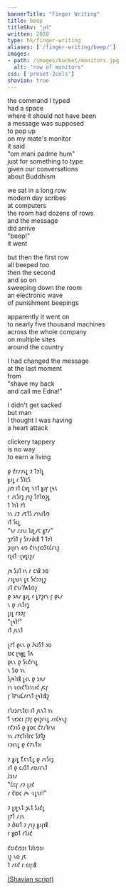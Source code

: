 ```yaml
---
bannerTitle: "Finger Writing" 
title: beep
titleShv: "𐑚𐑰𐑐"
written: 2020
type: hk/finger-writing
aliases: ['/finger-writing/beep/']
images:
- path: /images/bucket/monitors.jpg 
  alt: "row of monitors"
css: ['preset-2cols']
shavian: true
---
```


<div class="latin">

the command I typed  
had a space  
where it should not have been  
a message was supposed  
to pop up  
on my mate's monitor  
it said  
"om mani padme hum"  
just for something to type  
given our conversations  
about Buddhism  


we sat in a long row  
modern day scribes  
at computers  
the room had dozens of rows  
and the message  
did arrive  
"beep!"  
it went  


but then the first row  
all beeped too  
then the second  
and so on  
sweeping down the room  
an electronic wave  
of punishment beepings  


apparently it went on  
to nearly five thousand machines  
across the whole company  
on multiple sites  
around the country  


I had changed the message  
at the last moment  
from  
"shave my back  
and call me Edna!"  


I didn't get sacked  
but man  
I thought I was having  
a heart attack  


clickery tappery  
is no way  
to earn a living  

</div>

<div class="shavian">

𐑞 𐑒𐑩𐑥𐑨𐑯𐑛 𐑲 𐑑𐑲𐑐𐑛  
𐑣𐑨𐑛 𐑩 𐑕𐑐𐑱𐑕  
𐑢𐑺 𐑦𐑑 𐑖𐑫𐑛 𐑯𐑪𐑑 𐑣𐑨𐑝 𐑚𐑰𐑯  
𐑩 𐑥𐑧𐑕𐑦𐑡 𐑢𐑪𐑟 𐑕𐑳𐑐𐑴𐑟𐑛  
𐑑 𐑐𐑪𐑐 𐑳𐑐  
𐑪𐑯 𐑥𐑲 𐑥𐑱𐑑𐑕 𐑥𐑪𐑯𐑦𐑑𐑼  
𐑦𐑑 𐑕𐑧𐑛  
"𐑪𐑥 𐑥𐑨𐑯𐑦 𐑐𐑨𐑛𐑥𐑱 𐑣𐑳𐑥"  
𐑡𐑳𐑕𐑑 𐑝 𐑕𐑳𐑥𐑔𐑦𐑙 𐑑 𐑑𐑲𐑐  
𐑜𐑦𐑝𐑩𐑯 𐑬𐑼 𐑒𐑪𐑯𐑝𐑼𐑕𐑱𐑖𐑩𐑯𐑟  
𐑩𐑚𐑬𐑑 ·𐑚𐑫𐑛𐑦𐑟𐑥

𐑢𐑰 𐑕𐑨𐑑 𐑦𐑯 𐑩 𐑤𐑪𐑙 𐑮𐑴  
𐑥𐑪𐑛𐑻𐑯 𐑛𐑱 𐑕𐑒𐑮𐑲𐑚𐑟  
𐑨𐑑 𐑒𐑪𐑥𐑐𐑿𐑑𐑼𐑟  
𐑞 𐑮𐑵𐑥 𐑣𐑨𐑛 𐑩 𐑛𐑳𐑟𐑩𐑯 𐑝 𐑞𐑧𐑥  
𐑯 𐑞 𐑥𐑧𐑕𐑦𐑡  
𐑛𐑦𐑛 𐑩𐑮𐑲𐑝  
"𐑚𐑰𐑐!"  
𐑦𐑑 𐑢𐑧𐑯𐑑

𐑚𐑳𐑑 𐑞𐑧𐑯 𐑞 𐑓𐑻𐑕𐑑 𐑮𐑴  
𐑹𐑤 𐑚𐑰𐑣𐑛 𐑑𐑵  
𐑞𐑧𐑯 𐑞 𐑕𐑧𐑒𐑩𐑯𐑛  
𐑯 𐑕𐑴 𐑪𐑯  
𐑕𐑢𐑰𐑐𐑦𐑙 𐑛𐑬𐑯 𐑞 𐑮𐑵𐑥  
𐑩𐑯 𐑧𐑤𐑧𐑒𐑑𐑮𐑪𐑯𐑦𐑒 𐑢𐑱𐑝  
𐑝 𐑐𐑳𐑯𐑦𐑖𐑥𐑩𐑯𐑑 𐑚𐑰𐑐𐑦𐑙𐑟

𐑩𐑐𐑨𐑮𐑩𐑯𐑑𐑤𐑦 𐑦𐑑 𐑢𐑧𐑯𐑑 𐑪𐑯  
𐑑 𐑯𐑽𐑤𐑦 𐑝𐑲𐑝 𐑞𐑬𐑟𐑩𐑯𐑛 𐑥𐑩𐑖𐑰𐑯𐑟  
𐑩𐑒𐑮𐑪𐑕 𐑞 𐑣𐑴𐑤 𐑒𐑳𐑥𐑐𐑩𐑯𐑦  
𐑪𐑯 𐑥𐑳𐑤𐑑𐑦𐑐𐑩𐑤 𐑕𐑲𐑑𐑟  
𐑩𐑮𐑬𐑯𐑛 𐑞 𐑒𐑳𐑯𐑑𐑮𐑦

𐑲 𐑣𐑨𐑛 𐑗𐑱𐑯𐑗𐑛 𐑞 𐑥𐑧𐑕𐑦𐑡  
𐑨𐑑 𐑞 𐑤𐑨𐑕𐑑 𐑥𐑴𐑥𐑩𐑯𐑑  
𐑓𐑮𐑪𐑥  
"𐑖𐑱𐑝 𐑥𐑲 𐑚𐑨𐑒  
𐑥 𐑒𐑹𐑤 𐑥𐑰 ·𐑧𐑛𐑯𐑩!"

𐑲 𐑛𐑦𐑛𐑯𐑑 𐑜𐑧𐑑 𐑕𐑨𐑒𐑛  
𐑚𐑳𐑑 𐑥𐑨𐑯  
𐑲 𐑔𐑹𐑑 𐑲 𐑢𐑪𐑟 𐑣𐑨𐑝𐑦𐑙  
𐑩 𐑣𐑸𐑑 𐑩𐑑𐑨𐑒

𐑒𐑤𐑦𐑒𐑼𐑮𐑦 𐑑𐑨𐑐𐑼𐑮𐑦  
𐑦𐑟 𐑯𐑴 𐑢𐑱  
𐑑 𐑥𐑱𐑒 𐑩 𐑤𐑦𐑝𐑦𐑙

[(Shavian script)](/shavian/intro)

</div>
